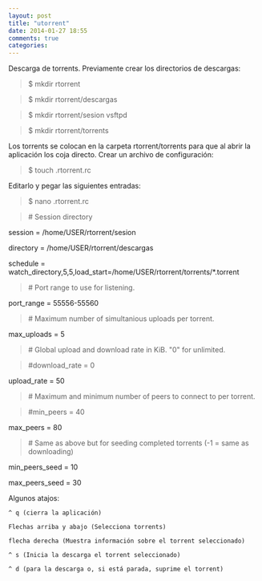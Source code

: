 ```yaml
---
layout: post
title: "utorrent"
date: 2014-01-27 18:55
comments: true
categories: 
---
```

Descarga de torrents. Previamente crear los directorios de descargas: 

>$ mkdir rtorrent 

>$ mkdir rtorrent/descargas 

>$ mkdir rtorrent/sesion vsftpd

>$ mkdir rtorrent/torrents 

Los torrents se colocan en la carpeta rtorrent/torrents para que al abrir la aplicación los coja directo. Crear un archivo de configuración: 

>$ touch .rtorrent.rc 

Editarlo y pegar las siguientes entradas: 

>$ nano .rtorrent.rc 

>\# Session directory 

session = /home/USER/rtorrent/sesion 

directory = /home/USER/rtorrent/descargas 

schedule = watch_directory,5,5,load_start=/home/USER/rtorrent/torrents/*.torrent 

>\# Port range to use for listening. 

port_range = 55556-55560 

>\# Maximum number of simultanious uploads per torrent. 

max_uploads = 5 

>\# Global upload and download rate in KiB. "0" for unlimited. 

>\#download_rate = 0 

upload_rate = 50 

>\# Maximum and minimum number of peers to connect to per torrent. 

>\#min_peers = 40 

max_peers = 80 

>\# Same as above but for seeding completed torrents (-1 = same as downloading) 

min_peers_seed = 10 

max_peers_seed = 30

Algunos atajos:

	^ q (cierra la aplicación)

	Flechas arriba y abajo (Selecciona torrents)

	flecha derecha (Muestra información sobre el torrent seleccionado)

	^ s (Inicia la descarga el torrent seleccionado)

	^ d (para la descarga o, si está parada, suprime el torrent)


